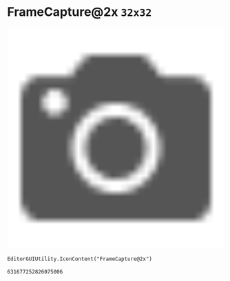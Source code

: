 # FrameCapture@2x `32x32`
<img src="/img/FrameCapture@2x.png" width=512 height=512>

``` CSharp
EditorGUIUtility.IconContent("FrameCapture@2x")
```
```
631677252826075006
```
